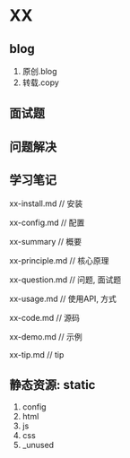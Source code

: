 # XX

## blog

1. 原创.blog
2. 转载.copy

## 面试题

## 问题解决

## 学习笔记

xx-install.md // 安装

xx-config.md // 配置

xx-summary // 概要

xx-principle.md // 核心原理

xx-question.md // 问题, 面试题

xx-usage.md // 使用API, 方式

xx-code.md // 源码

xx-demo.md // 示例

xx-tip.md // tip

## 静态资源: static

1. config
2. html
3. js
4. css
5. _unused

